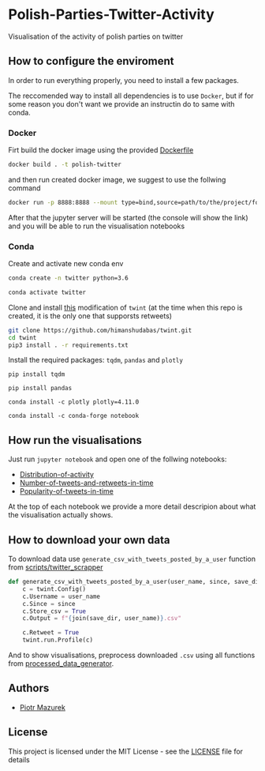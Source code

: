 # Polish-Parties-Twitter-Activity
Visualisation of the activity of polish parties on twitter

## How to configure the enviroment

In order to run everything properly, you need to install a few packages. 

The reccomended way to install all dependencies is to use `Docker`, but if for some reason you don't want we provide an instructin do to same with conda. 

### Docker

Firt build the docker image using the provided [Dockerfile](Dockerfile)

```bash 
docker build . -t polish-twitter
```

and then run created docker image, we suggest to use the follwing command

```bash 
docker run -p 8888:8888 --mount type=bind,source=path/to/the/project/folder/Polish-Parties-Twitter-Activity,target=/home/jovyan/work polish-twitter 
```

After that the jupyter server will be started (the console will show the link) and you will be able to run the visualisation notebooks


### Conda 

Create and activate new conda env 

```bash
conda create -n twitter python=3.6

conda activate twitter
```

Clone and install [this](https://github.com/himanshudabas/twint) modification of `twint` (at the time when this repo is created, it is the only one that supporsts retweets) 

```bash
git clone https://github.com/himanshudabas/twint.git
cd twint 
pip3 install . -r requirements.txt
```

Install the required packages: `tqdm`, `pandas` and `plotly`

```
pip install tqdm

pip install pandas

conda install -c plotly plotly=4.11.0

conda install -c conda-forge notebook
```

## How run the visualisations

Just run `jupyter notebook` and open one of the follwing notebooks:

- [Distribution-of-activity](notebooks/Distribution-of-activity.ipynb)
- [Number-of-tweets-and-retweets-in-time](notebooks/Number-of-tweets-and-retweets-in-time.ipynb)
- [Popularity-of-tweets-in-time](notebooks/)

At the top of each notebook we provide a more detail descripion about what the visualisation actually shows.

## How to download your own data

To download data use `generate_csv_with_tweets_posted_by_a_user` function from [scripts/twitter_scrapper](twitter_scrapper)

```python
def generate_csv_with_tweets_posted_by_a_user(user_name, since, save_dir=""):
    c = twint.Config()
    c.Username = user_name
    c.Since = since
    c.Store_csv = True
    c.Output = f"{join(save_dir, user_name)}.csv"

    c.Retweet = True
    twint.run.Profile(c)
```

And to show visualisations, preprocess downloaded `.csv` using all functions from [processed_data_generator](processed_data_generator). 

## Authors
* [Piotr Mazurek](https://github.com/tugot17)

## License

This project is licensed under the MIT License - see the [LICENSE](LICENSE) file for details
